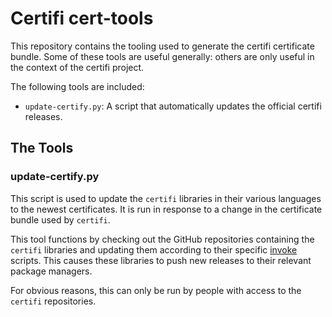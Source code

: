 # Certifi cert-tools

This repository contains the tooling used to generate the certifi certificate
bundle. Some of these tools are useful generally: others are only useful in the
context of the certifi project.

The following tools are included:

- `update-certify.py`: A script that automatically updates the official certifi
  releases.

## The Tools

### update-certify.py

This script is used to update the `certifi` libraries in their various languages
to the newest certificates. It is run in response to a change in the certificate
bundle used by `certifi`.

This tool functions by checking out the GitHub repositories containing the
`certifi` libraries and updating them according to their specific
[invoke](http://invoke.readthedocs.org/en/latest/) scripts. This causes these
libraries to push new releases to their relevant package managers.

For obvious reasons, this can only be run by people with access to the `certifi`
repositories.
